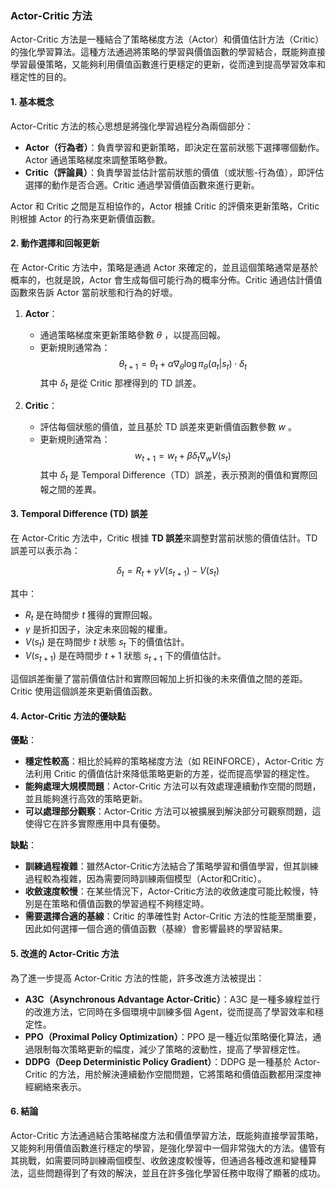 ### Actor-Critic 方法

Actor-Critic 方法是一種結合了策略梯度方法（Actor）和價值估計方法（Critic）的強化學習算法。這種方法通過將策略的學習與價值函數的學習結合，既能夠直接學習最優策略，又能夠利用價值函數進行更穩定的更新，從而達到提高學習效率和穩定性的目的。

#### 1. 基本概念

Actor-Critic 方法的核心思想是將強化學習過程分為兩個部分：
- **Actor（行為者）**：負責學習和更新策略，即決定在當前狀態下選擇哪個動作。Actor 通過策略梯度來調整策略參數。
- **Critic（評論員）**：負責學習並估計當前狀態的價值（或狀態-行為值），即評估選擇的動作是否合適。Critic 通過學習價值函數來進行更新。

Actor 和 Critic 之間是互相協作的，Actor 根據 Critic 的評價來更新策略，Critic 則根據 Actor 的行為來更新價值函數。

#### 2. 動作選擇和回報更新

在 Actor-Critic 方法中，策略是通過 Actor 來確定的，並且這個策略通常是基於概率的，也就是說，Actor 會生成每個可能行為的概率分佈。Critic 通過估計價值函數來告訴 Actor 當前狀態和行為的好壞。

1. **Actor**：
   - 通過策略梯度來更新策略參數  $`\theta`$ ，以提高回報。
   - 更新規則通常為：
     $$\theta_{t+1} = \theta_t + \alpha \nabla_\theta \log \pi_\theta(a_t|s_t) \cdot \delta_t$$
     其中  $`\delta_t`$  是從 Critic 那裡得到的 TD 誤差。

2. **Critic**：
   - 評估每個狀態的價值，並且基於 TD 誤差來更新價值函數參數  $`w`$ 。
   - 更新規則通常為：
     $$w_{t+1} = w_t + \beta \delta_t \nabla_w V(s_t)$$
     其中  $`\delta_t`$  是 Temporal Difference（TD）誤差，表示預測的價值和實際回報之間的差異。

#### 3. Temporal Difference (TD) 誤差

在 Actor-Critic 方法中，Critic 根據 **TD 誤差**來調整對當前狀態的價值估計。TD 誤差可以表示為：

$$\delta_t = R_t + \gamma V(s_{t+1}) - V(s_t)$$

其中：
-  $`R_t`$  是在時間步  $`t`$  獲得的實際回報。
-  $`\gamma`$  是折扣因子，決定未來回報的權重。
-  $`V(s_t)`$  是在時間步  $`t`$  狀態  $`s_t`$  下的價值估計。
-  $`V(s_{t+1})`$  是在時間步  $`t+1`$  狀態  $`s_{t+1}`$  下的價值估計。

這個誤差衡量了當前價值估計和實際回報加上折扣後的未來價值之間的差距。Critic 使用這個誤差來更新價值函數。

#### 4. Actor-Critic 方法的優缺點

**優點**：
- **穩定性較高**：相比於純粹的策略梯度方法（如 REINFORCE），Actor-Critic 方法利用 Critic 的價值估計來降低策略更新的方差，從而提高學習的穩定性。
- **能夠處理大規模問題**：Actor-Critic 方法可以有效處理連續動作空間的問題，並且能夠進行高效的策略更新。
- **可以處理部分觀察**：Actor-Critic 方法可以被擴展到解決部分可觀察問題，這使得它在許多實際應用中具有優勢。

**缺點**：
- **訓練過程複雜**：雖然Actor-Critic方法結合了策略學習和價值學習，但其訓練過程較為複雜，因為需要同時訓練兩個模型（Actor和Critic）。
- **收斂速度較慢**：在某些情況下，Actor-Critic方法的收斂速度可能比較慢，特別是在策略和價值函數的學習過程不夠穩定時。
- **需要選擇合適的基線**：Critic 的準確性對 Actor-Critic 方法的性能至關重要，因此如何選擇一個合適的價值函數（基線）會影響最終的學習結果。

#### 5. 改進的 Actor-Critic 方法

為了進一步提高 Actor-Critic 方法的性能，許多改進方法被提出：
- **A3C（Asynchronous Advantage Actor-Critic）**：A3C 是一種多線程並行的改進方法，它同時在多個環境中訓練多個 Agent，從而提高了學習效率和穩定性。
- **PPO（Proximal Policy Optimization）**：PPO 是一種近似策略優化算法，通過限制每次策略更新的幅度，減少了策略的波動性，提高了學習穩定性。
- **DDPG（Deep Deterministic Policy Gradient）**：DDPG 是一種基於 Actor-Critic 的方法，用於解決連續動作空間問題，它將策略和價值函數都用深度神經網絡來表示。

#### 6. 結論

Actor-Critic 方法通過結合策略梯度方法和價值學習方法，既能夠直接學習策略，又能夠利用價值函數進行穩定的學習，是強化學習中一個非常強大的方法。儘管有其挑戰，如需要同時訓練兩個模型、收斂速度較慢等，但通過各種改進和變種算法，這些問題得到了有效的解決，並且在許多強化學習任務中取得了顯著的成功。